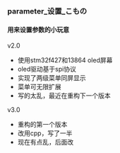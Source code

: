 ### parameter_设置_こもの

#### 用来设置参数的小玩意

v2.0

+ 使用stm32f427和13864 oled屏幕
+ oled驱动基于spi协议
+ 实现了两级菜单同屏显示
+ 菜单可无限扩展
+ 写的太乱，最近在重构下一个版本

v3.0

+ 重构的第一个版本
+ 改用cpp，写了一半
+ 现在有点乱，后面改
